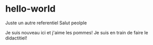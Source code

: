 # hello-world
Juste un autre referentiel
Salut peolple

Je suis nouveau ici et j'aime les pommes!
Je suis en train de faire le didactitiel!
